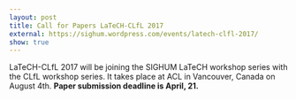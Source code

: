 ```yaml
---
layout: post
title: Call for Papers LaTeCH-CLfL 2017
external: https://sighum.wordpress.com/events/latech-clfl-2017/
show: true
---
```


LaTeCH-CLfL 2017 will be joining the SIGHUM LaTeCH workshop series with the CLfL workshop series. It takes place at ACL in Vancouver, Canada on August 4th. **Paper submission deadline is April, 21.**